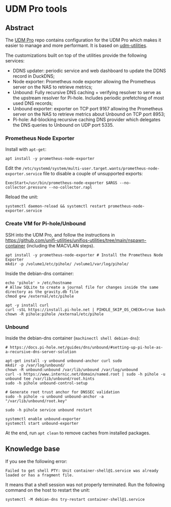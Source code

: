 # UDM Pro tools

## Abstract

The [UDM Pro](https://github.com/pedropombeiro/udm-pro) repo contains configuration for the UDM Pro which makes it
easier to manage and more performant.
It is based on [udm-utilities](https://github.com/boostchicken/udm-utilities).

The customizations built on top of the utilities provide the following services:

- DDNS updater: periodic service and web dashboard to update the DDNS record in DuckDNS;
- Node exporter: Prometheus node exporter allowing the Prometheus server on the NAS to retrieve metrics;
- Unbound: Fully recursive DNS caching + verifying resolver to serve as the upstream resolver for Pi-hole. Includes
  periodic prefetching of most used DNS records;
- Unbound exporter: exporter on TCP port 9167 allowing the Prometheus server on the NAS to retrieve metrics about
  Unbound on TCP port 8953;
- Pi-hole: Ad-blocking recursive caching DNS provider which delegates the DNS queries to Unbound on UDP port 5335.

### Prometheus Node Exporter

Install with `apt-get`:

```shell
apt install -y prometheus-node-exporter
```

Edit the `/etc/systemd/system/multi-user.target.wants/prometheus-node-exporter.service` file to disable a couple of
unsupported exports:

```text
ExecStart=/usr/bin/prometheus-node-exporter $ARGS --no-collector.pressure --no-collector.rapl
```

Reload the unit:

```shell
systemctl daemon-reload && systemctl restart prometheus-node-exporter.service
```

### Create VM for Pi-hole/Unbound

SSH into the UDM Pro, and follow the instructions in
<https://github.com/unifi-utilities/unifios-utilities/tree/main/nspawn-container> (including the MACVLAN steps).

```shell
apt install -y prometheus-node-exporter # Install the Prometheus Node Exporter
mkdir -p /volume1/etc/pihole/ /volume1/var/log/pihole/
```

Inside the debian-dns container:

```shell
echo 'pihole' > /etc/hostname
# Allow SQLite to create a journal file for changes inside the same directory as the gravity.db file
chmod g+w /external/etc/pihole

apt -y install curl
curl -sSL https://install.pi-hole.net | PIHOLE_SKIP_OS_CHECK=true bash
chown -R pihole:pihole /external/etc/pihole
```

### Unbound

Inside the debian-dns container (`machinectl shell debian-dns`):

```shell
# https://docs.pi-hole.net/guides/dns/unbound/#setting-up-pi-hole-as-a-recursive-dns-server-solution

apt-get install -y unbound unbound-anchor curl sudo
mkdir -p /var/log/unbound/
chown -R unbound:unbound /var/lib/unbound /var/log/unbound
curl -s https://www.internic.net/domain/named.root | sudo -h pihole -u unbound tee /var/lib/unbound/root.hints
sudo -h pihole unbound-control-setup

# Generate root trust anchor for DNSSEC validation
sudo -h pihole -u unbound unbound-anchor -a "/var/lib/unbound/root.key"

sudo -h pihole service unbound restart

systemctl enable unbound-exporter
systemctl start unbound-exporter
```

At the end, run `apt clean` to remove caches from installed packages.

## Knowledge base

If you see the following error:

```text
Failed to get shell PTY: Unit container-shell@1.service was already loaded or has a fragment file.
```

It means that a shell session was not properly terminated. Run the following command on the host to restart the unit:

```shell
systemctl -M debian-dns try-restart container-shell@1.service
```
